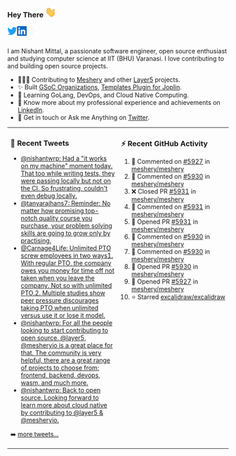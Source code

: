 ### Hey There <img src="./assets/wave.gif" width="25px">
<a href="http://urls.nishantwrp.com/github-to-twitter" target="_blank">
  <img align="left" alt="Nishant's Twitter" width="22px" src="./assets/twitter.svg" />
</a>
<a href="http://urls.nishantwrp.com/github-to-linkedin" target="_blank">
  <img align="left" alt="Nishant's LinkedIn" width="22px" src="./assets/linkedin.svg" />
</a>
<a href="http://urls.nishantwrp.com/github-to-site" target="_blank">
  <img align="left" alt="Nishant's Site" width="22px" src="./assets/globe.svg" />
</a>
<br /><br />

I am Nishant Mittal, a passionate software engineer, open source enthusiast and studying computer science at IIT (BHU) Varanasi. I love contributing to and building open source projects.

- 👨🏽‍💻 Contributing to [Meshery](https://meshery.io/) and other [Layer5](https://layer5.io/) projects.
- ✨ Built [GSoC Organizations](https://www.gsocorganizations.dev/), [Templates Plugin for Joplin](https://github.com/joplin/plugin-templates).
- 🌱 Learning GoLang, DevOps, and Cloud Native Computing.
- 🚀 Know more about my professional experience and achievements on [LinkedIn](http://urls.nishantwrp.com/github-to-linkedin).
- 💬 Get in touch or Ask me Anything on [Twitter](http://urls.nishantwrp.com/github-to-twitter).

<table><tr>
<td valign="top" width="50%">

### 📱 Recent Tweets
<!-- TWITTER:START -->
- [@nishantwrp: Had a &quot;it works on my machine&quot; moment today. That too while writing tests, they were passing locally but not on the CI. So frustrating, couldn&#39;t even debug locally.](https://rss.app/articles/cb4e791f6f6d729c074351566bd3a7c508111d6e1136a1e9c3ec930d979628d4f61eb1492ac7df6df6a6687dd711099b66d368e1ca107d1c83)
- [@tanyarajhans7: Reminder: No matter how promising top-notch quality course you purchase, your problem solving skills are going to grow only by practising.](https://rss.app/articles/cb4e791f6f6d729c074351566bd3a7c508111d6e0b3ebcf8c3f086108d8769d4b550b648389c9b2beca36f78de11099a62d76ce7c51179128c3cc466)
- [@Carnage4Life: Unlimited PTO screw employees in two ways1. With regular PTO, the company owes you money for time off not taken when you leave the company. Not so with unlimited PTO.2. Multiple studies show peer pressure discourages taking PTO when unlimited versus use it or lose it model.](https://rss.app/articles/cb4e791f6f6d729c074351566bd3a7c508111d6e3c3ea0efc3e5824ea98f61c2ad0cb15d2d9d9d77f2a76f7cdc16079b66d76ae5c5147a168f3ac3)
- [@nishantwrp: For all the people looking to start contributing to open source. @layer5, @mesheryio is a great place for that. The community is very helpful, there are a great range of projects to choose from; frontend, backend, devops, wasm, and much more.](https://rss.app/articles/cb4e791f6f6d729c074351566bd3a7c508111d6e1136a1e9c3ec930d979628d4f61eb1492ac7df6df6a26d74de110b9365d56ae9c71b7c138d)
- [@nishantwrp: Back to open source. Looking forward to learn more about cloud native by contributing to @layer5 &amp; @mesheryio.](https://rss.app/articles/cb4e791f6f6d729c074351566bd3a7c508111d6e1136a1e9c3ec930d979628d4f61eb1492ac7df6df6a26d74df10089768dd6de2ca1479108a)
<!-- TWITTER:END -->
➡️ [more tweets...](http://urls.nishantwrp.com/github-to-twitter)

</td>
<td valign="top" width="50%">

### ⚡ Recent GitHub Activity
<!--RECENT_ACTIVITY:start-->
1. 💬 Commented on [#5927](https://github.com/meshery/meshery/pull/5927#issuecomment-1201629492) in [meshery/meshery](https://github.com/meshery/meshery)
2. 💬 Commented on [#5930](https://github.com/meshery/meshery/pull/5930#issuecomment-1201627321) in [meshery/meshery](https://github.com/meshery/meshery)
3. ❌ Closed PR [#5931](https://github.com/meshery/meshery/pull/5931) in [meshery/meshery](https://github.com/meshery/meshery)
4. 💬 Commented on [#5931](https://github.com/meshery/meshery/pull/5931#issuecomment-1201620619) in [meshery/meshery](https://github.com/meshery/meshery)
5. 💪 Opened PR [#5931](https://github.com/meshery/meshery/pull/5931) in [meshery/meshery](https://github.com/meshery/meshery)
6. 💬 Commented on [#5930](https://github.com/meshery/meshery/pull/5930#discussion_r934389984) in [meshery/meshery](https://github.com/meshery/meshery)
7. 💬 Commented on [#5930](https://github.com/meshery/meshery/pull/5930#discussion_r934389086) in [meshery/meshery](https://github.com/meshery/meshery)
8. 💪 Opened PR [#5930](https://github.com/meshery/meshery/pull/5930) in [meshery/meshery](https://github.com/meshery/meshery)
9. 💪 Opened PR [#5927](https://github.com/meshery/meshery/pull/5927) in [meshery/meshery](https://github.com/meshery/meshery)
10. ⭐ Starred [excalidraw/excalidraw](https://github.com/excalidraw/excalidraw)
<!--RECENT_ACTIVITY:end-->

</td>
</tr></table>

